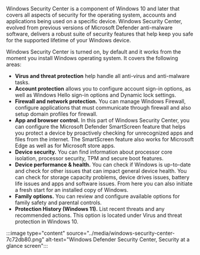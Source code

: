 Windows Security Center is a component of Windows 10 and later that covers all aspects of security for the operating system, accounts and applications being used on a specific device. Windows Security Center, evolved from previous versions of Microsoft Defender anti-malware software, delivers a robust suite of security features that help keep you safe for the supported lifetime of your Windows device.

Windows Security Center is turned on, by default and it works from the moment you install Windows operating system. It covers the following areas:

 -  **Virus and threat protection** help handle all anti-virus and anti-malware tasks.
 -  **Account protection** allows you to configure account sign-in options, as well as Windows Hello sign-in options and Dynamic lock settings.
 -  **Firewall and network protection.** You can manage Windows Firewall, configure applications that must communicate through firewall and also setup domain profiles for firewall.
 -  **App and browser control.** In this part of Windows Security Center, you can configure the Microsoft Defender SmartScreen feature that helps you protect a device by proactively checking for unrecognized apps and files from the internet. The SmartScreen feature also works for Microsoft Edge as well as for Microsoft store apps.
 -  **Device security.** You can find information about processor core isolation, processor security, TPM and secure boot features.
 -  **Device performance &amp; health.** You can check if Windows is up-to-date and check for other issues that can impact general device health. You can check for storage capacity problems, device drives issues, battery life issues and apps and software issues. From here you can also initiate a fresh start for an installed copy of Windows.
 -  **Family options.** You can review and configure available options for family safety and parental controls.
 -  **Protection History (Windows 11).** List recent threats and any recommended actions. This option is located under Virus and threat protection in Windows 10.

:::image type="content" source="../media/windows-security-center-7c72db80.png" alt-text="Windows Defender Security Center, Security at a glance screen":::
